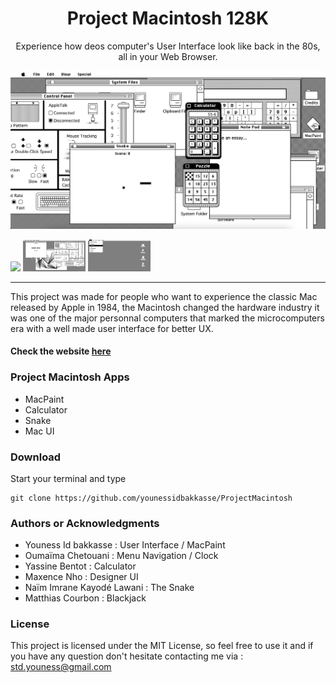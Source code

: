 <h1 align="center"> Project Macintosh 128K</h1>

<p align="center"> Experience how deos computer's User Interface look like back in the 80s, all in your Web Browser.</p>

<p align="center"><img src="/assets/icons/1.png" /></p>

<p float="left">
  <img src="/assets/icons/2.pngg" width="100" />
  <img src="/assets/icons/3.png" width="100" /> 
  <img src="/assets/icons/4.png" width="100" />
</p>

<hr/>

<p> This project was made for people who want to experience the classic Mac released by Apple in 1984, the Macintosh changed the hardware industry it was one of the major personnal computers that marked the microcomputers era with a well made user interface for better UX. </p>

<h4> Check the website <a href="https://macintosh.netlify.app/" target="_blank">here</a></h4>

<h3> Project Macintosh Apps </h3>

<ul>
  <li>MacPaint</li>
  <li>Calculator</li>
  <li>Snake</li>
  <li>Mac UI</li>
</ul>

<h3> Download </h3>
Start your terminal and type

```shell
git clone https://github.com/younessidbakkasse/ProjectMacintosh
```

<h3>Authors or Acknowledgments</h3>
<ul>
  <li>Youness Id bakkasse : User Interface / MacPaint</li>
  <li>Oumaïma Chetouani : Menu Navigation / Clock</li>
  <li>Yassine Bentot : Calculator </li>
  <li>Maxence Nho : Designer UI</li>
  <li>Naïm Imrane Kayodé Lawani : The Snake</li>
  <li>Matthias Courbon : Blackjack </li>
</ul>

<h3>License</h3>

This project is licensed under the MIT License, so feel free to use it and if you have any question don't hesitate contacting me via : std.youness@gmail.com
